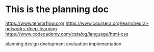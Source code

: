 # This is the planning doc

https://www.tensorflow.org/
https://www.coursera.org/learn/neural-networks-deep-learning
https://www.codecademy.com/catalog/language/html-css

planning
design
dvelopment
evaluation
implementation
